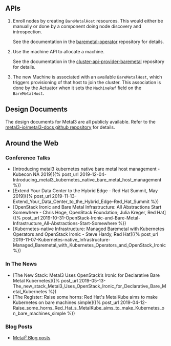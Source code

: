 ## APIs

1. Enroll nodes by creating `BareMetalHost` resources.  This would either be
   manually or done by a component doing node discovery and introspection.

   See the documentation in the
   [baremetal-operator](https://github.com/metal3-io/baremetal-operator/blob/master/docs/api.md) repository for details.

2. Use the machine API to allocate a machine.

   See the documentation in the
   [cluster-api-provider-baremetal](https://github.com/metal3-io/cluster-api-provider-baremetal/blob/master/docs/api.md)
   repository for details.

3. The new Machine is associated with an available `BareMetalHost`, which triggers
   provisioning of that host to join the cluster.  This association is done by
   the Actuator when it sets the `MachineRef` field on the `BareMetalHost`.

## Design Documents

The design documents for Metal3 are all publicly available. Refer to the [metal3-io/metal3-docs github repository](https://github.com/metal3-io/metal3-docs) for details.

## Around the Web

### Conference Talks

- [Introducing metal3 kubernetes native bare metal host management - Kubecon NA 2019]({% post_url 2019-12-04-Introducing_metal3_kubernetes_native_bare_metal_host_management %})
- [Extend Your Data Center to the Hybrid Edge - Red Hat Summit, May 2019]({% post_url 2019-11-13-Extend_Your_Data_Center_to_the_Hybrid_Edge-Red_Hat_Summit %})
- [OpenStack Ironic and Bare Metal Infrastructure: All Abstractions Start Somewhere - Chris Hoge, OpenStack Foundation; Julia Kreger, Red Hat]({% post_url 2019-10-31-OpenStack-Ironic-and-Bare-Metal-Infrastructure_All-Abstractions-Start-Somewhere %})
- [Kubernetes-native Infrastructure: Managed Baremetal with Kubernetes Operators and OpenStack Ironic - Steve Hardy, Red Hat]({% post_url 2019-11-07-Kubernetes-native_Infrastructure-Managed_Baremetal_with_Kubernetes_Operators_and_OpenStack_Ironic %})

### In The News

- [The New Stack: Metal3 Uses OpenStack’s Ironic for Declarative Bare Metal Kubernetes]({% post_url 2019-05-13-The_new_stack_Metal3_Uses_OpenStack_Ironic_for_Declarative_Bare_Metal_Kubernetes %})
- [The Register: Raise some horns: Red Hat's MetalKube aims to make Kubernetes on bare machines simple]({% post_url 2019-04-12-Raise_some_horns_Red_Hat_s_MetalKube_aims_to_make_Kubernetes_on_bare_machines_simple  %})

### Blog Posts

- [Metal³ Blog posts](/blog/)
